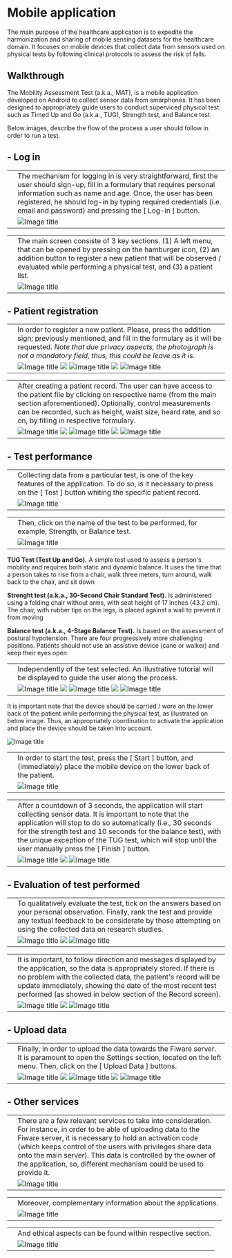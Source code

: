 # Mobile application

The main purpose of the healthcare application is to expedite the harmonization and sharing of mobile sensing datasets for the healthcare domain. It focuses on mobile devices that collect data from sensors used on physical tests by following clinical protocols to assess the risk of falls.

## Walkthrough  

The Mobility Assessment Test (a.k.a., MAT), is a mobile application developed on Android to collect sensor data from smarphones. It has been designed to appropriately guide users to conduct superviced physical test such as Timed Up and Go (a.k.a., TUG), Strength test, and Balance test.

Below images, describe the flow of the process a user should follow in order to run a test.

[arrow_right]: images/screenshots/arrow_right.png

## - Log in
|  |  |
|:---|:---|
||The mechanism for logging in is very straightforward, first the user should sign-up, fill in a formulary that requires personal information such as name and age. Once, the user has been registered, he should log-in by typing required credentials (i.e. email and password) and pressing the [ Log-in ] button. |
||![Image title](images/screenshots/login.png) |

|  |  |
|:---|:---|
||The main screen consiste of 3 key sections. (1) A left menu, that can be opened by pressing on the hamburger icon, (2) an addition button to register a new patient that will be observed / evaluated while performing a physical test, and (3) a patient list. |
||![Image title](images/screenshots/main.png) |

## - Patient registration
|  |  |
|:---|:---|
||In order to register a new patient. Please, press the addition sign; previously mentioned, and fill in the formulary as it will be requested. *Note that due privacy aspects, the photograph is not a mandatory field, thus, this could be leave as it is.* | 
||![Image title](images/screenshots/add_patient1.png) ![][arrow_right] ![Image title](images/screenshots/add_patient2.png) ![][arrow_right] ![Image title](images/screenshots/add_patient3.png)|

|  |  |
|:---|:---|
|| After creating a patient record. The user can have access to the patient file by clicking on respective name (from the main section aforementioned). Optionally, control measurements can be recorded, such as height, waist size, heard rate, and so on, by filling in respective formulary. | 
||![Image title](images/screenshots/add_patients_control1.png) ![][arrow_right] ![Image title](images/screenshots/add_patients_control2.png) ![][arrow_right] ![Image title](images/screenshots/add_patients_control3.png)|

## - Test performance
|  |  |
|:---|:---|
|| Collecting data from a particular test, is one of the key features of the application. To do so, is it necessary to press on the [ Test ] button whiting the specific patient record. | 
|| ![Image title](images/screenshots/main_patient_section.png) |

|  |  |
|:---|:---|
|| Then, click on the name of the test to be performed, for example, Strength, or Balance test. | 
|| ![Image title](images/screenshots/tests_available.png) |

**TUG Test (Test Up and Go).** A simple test used to assess a person's mobility and requires both static and dynamic balance. It uses the time that a person takes to rise from a chair, walk three meters, turn around, walk back to the chair, and sit down

**Strenght test (a.k.a., 30-Second Chair Standard Test).** Is administered using a folding chair without arms, with seat height of 17 inches (43.2 cm). The chair, with rubber tips on the legs, is placed against a wall to prevent it from moving

**Balance test (a.k.a., 4-Stage Balance Test).** Is based on the assessment of postural hypotension. There are four progressively more challenging positions. Patients should not use an assistive device (cane or walker) and keep their eyes open. 

|  |  |
|:---|:---|
||Independently of the test selected. An illustrative tutorial will be displayed to guide the user along the process. | 
|| ![Image title](images/screenshots/tutorial_tug1.png) ![][arrow_right] ![Image title](images/screenshots/tutorial_tug3.png) ![][arrow_right] ![Image title](images/screenshots/tutorial_tug8.png)|

It is important note that the device should be carried / wore on the lower back of the patient while performing the physical test, as illustrated on below image. Thus, an appropriately coordination to activate the application and place the device should be taken into account.

![Image title](images/screenshots/lowerback.png) 


|  |  |
|:---|:---|
||In order to start the test, press the [ Start ] button, and (immediately) place the mobile device on the lower back of the patient. | 
|| ![Image title](images/screenshots/test1.png) |

|  |  |
|:---|:---|
||After a countdown of 3 seconds, the application will start collecting sensor data. It is important to note that the application will stop to do so automatically (i.e., 30 seconds for the strength test and 10 seconds for the balance test), with the unique exception of the TUG test, which will stop until the user manually press the [ Finish ] button.| 
|| ![Image title](images/screenshots/test3.png) ![][arrow_right] ![Image title](images/screenshots/test4.png)  |

## - Evaluation of test performed

|  |  |
|:---|:---|
||To qualitatively evaluate the test, tick on the answers based on your personal observation. Finally, rank the test and provide any textual feedback to be considerate by those attempting on using the collected data on research studies. | 
|| ![Image title](images/screenshots/test6.png) ![][arrow_right] ![Image title](images/screenshots/test7.png) |


|  |  |
|:---|:---|
|| It is important, to follow direction and messages displayed by the application, so the data is appropriately stored. If there is no problem with the collected data, the patient's record will be update immediately, showing the date of the most recent test performed (as showed in below section of the Record screen). | 
|| ![Image title](images/screenshots/test8.png) ![][arrow_right] ![Image title](images/screenshots/main_patient_section_after_test.png)|

## - Upload data

|  |  |
|:---|:---|
|| Finally, in order to upload the data towards the Fiware server. It is paramount to open the Settings section, located on the left menu. Then, click on the [ Upload Data ] buttons. | 
|| ![Image title](images/screenshots/left_menu.png) ![][arrow_right] ![Image title](images/screenshots/settings.png) ![][arrow_right] ![Image title](images/screenshots/data_upload.png) |


## - Other services

|  |  |
|:---|:---|
|| There are a few relevant services to take into consideration. For instance, in order to be able of uploading data to the Fiware server, it is necessary to hold an activation code (which keeps control of the users with privileges share data onto the main server). This data is controlled by the owner of the application, so, different mechanism could be used to provide it.  | 
|| ![Image title](images/screenshots/activation_code.png) |

|  |  |
|:---|:---|
|| Moreover, complementary information about the applications. | 
|| ![Image title](images/screenshots/about.png) |

|  |  |
|:---|:---|
|| And ethical aspects can be found within respective section. | 
|| ![Image title](images/screenshots/faq.png)|


